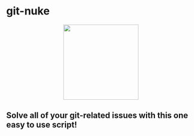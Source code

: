 # git-nuke

<p align="center">
  <img width="200" src=https://github.com/altanner/git-nuke/blob/main/nuke.png>
</p>

## Solve all of your git-related issues with this one easy to use script!
